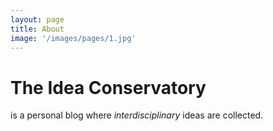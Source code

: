 ```yaml
---
layout: page
title: About
image: '/images/pages/1.jpg'
---
```


# The Idea Conservatory
is a personal blog where *interdisciplinary* ideas are collected. 

